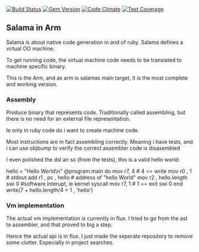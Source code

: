 [![Build Status](https://travis-ci.org/salama/salama-arm.svg?branch=master)](https://travis-ci.org/salama/salama-arm)
[![Gem Version](https://badge.fury.io/rb/salama-arm.svg)](http://badge.fury.io/rb/salama-arm)
[![Code Climate](https://codeclimate.com/github/salama/salama-arm/badges/gpa.svg)](https://codeclimate.com/github/salama/salama-arm)
[![Test Coverage](https://codeclimate.com/github/salama/salama-arm/badges/coverage.svg)](https://codeclimate.com/github/salama/salama-arm)


## Salama in Arm


Salama is about native code generation in and of ruby. Salama defines a virtual OO machine.

To get running code, the virtual machine code needs to be translated to machine specific binary.

This is the Arm, and as arm is salamas main target, it is the most complete and working version.

###  Assembly

Produce binary that represents code.
Traditionally called assembling, but there is no need for an external file representation.

Ie only in ruby code do i want to create machine code.

Most instructions are in fact assembling correctly. Meaning i have tests, and i can use objbump to verify the correct assembler code is disasembled

I even polished the dsl an so (from the tests), this is a valid hello world:

   hello = "Hello World\n"
   @program.main do
      mov r7, 4     # 4 == write
      mov r0 , 1    # stdout
      add r1 , pc , hello   # address of "hello World"
      mov r2 , hello.length
    	swi 0         #software interupt, ie kernel syscall
      mov r7, 1     # 1 == exit
    	swi 0
   end
   write(7 + hello.length/4 + 1 , 'hello')

### Vm implementation

The actual vm implementation is currently in flux. I tried to go from the ast to assembler, and that proved to big a step.

Hence the actual api is in flux. I just made the seperate repository to remove some clutter. Especially in project searches.
